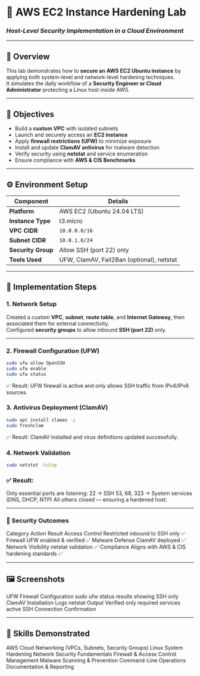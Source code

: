 # 🧱 AWS EC2 Instance Hardening Lab  
### _Host-Level Security Implementation in a Cloud Environment_

---

## 🧩 Overview
This lab demonstrates how to **secure an AWS EC2 Ubuntu instance** by applying both system-level and network-level hardening techniques.  
It simulates the daily workflow of a **Security Engineer or Cloud Administrator** protecting a Linux host inside AWS.

---

## 🎯 Objectives
- Build a **custom VPC** with isolated subnets  
- Launch and securely access an **EC2 instance**  
- Apply **firewall restrictions (UFW)** to minimize exposure  
- Install and update **ClamAV antivirus** for malware detection  
- Verify security using **netstat** and service enumeration  
- Ensure compliance with **AWS & CIS Benchmarks**

---

## ⚙️ Environment Setup
| Component | Details |
|------------|----------|
| **Platform** | AWS EC2 (Ubuntu 24.04 LTS) |
| **Instance Type** | t3.micro |
| **VPC CIDR** | `10.0.0.0/16` |
| **Subnet CIDR** | `10.0.1.0/24` |
| **Security Group** | Allow SSH (port 22) only |
| **Tools Used** | UFW, ClamAV, Fail2Ban (optional), netstat |

---

## 🔐 Implementation Steps

### 1. Network Setup
Created a custom **VPC**, **subnet**, **route table**, and **Internet Gateway**, then associated them for external connectivity.  
Configured **security groups** to allow inbound **SSH (port 22)** only.

---

### 2. Firewall Configuration (UFW)
```bash
sudo ufw allow OpenSSH
sudo ufw enable
sudo ufw status
```

✅ Result:
UFW firewall is active and only allows SSH traffic from IPv4/IPv6 sources.

### 3. Antivirus Deployment (ClamAV)
```bash
sudo apt install clamav -y
sudo freshclam
```

✅ Result:
ClamAV installed and virus definitions updated successfully.

### 4. Network Validation
```bash
sudo netstat -tulnp
```

### ✅ Result:
Only essential ports are listening:
22 → SSH
53, 68, 323 → System services (DNS, DHCP, NTP)
All others closed — ensuring a hardened host.

---

### 🧠 Security Outcomes
Category	Action	Result
Access Control	Restricted inbound to SSH only	✅
Firewall	UFW enabled & verified	✅
Malware Defense	ClamAV deployed	✅
Network Visibility	netstat validation	✅
Compliance	Aligns with AWS & CIS hardening standards ✅

---

## 🖼️ Screenshots
UFW Firewall Configuration
sudo ufw status results showing SSH only
ClamAV Installation Logs
netstat Output
Verified only required services active
SSH Connection Confirmation

---

## 🧰 Skills Demonstrated
AWS Cloud Networking (VPCs, Subnets, Security Groups)
Linux System Hardening
Network Security Fundamentals
Firewall & Access Control Management
Malware Scanning & Prevention
Command-Line Operations
Documentation & Reporting
